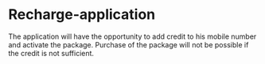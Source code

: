 # Recharge-application
The application will have the opportunity to add credit to his mobile number and activate the package. Purchase of the package will not be possible if the credit is not sufficient.

